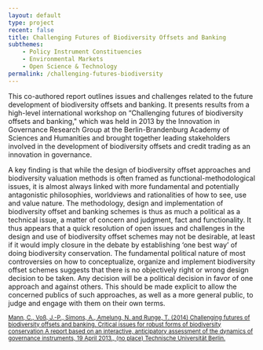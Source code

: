 ```yaml
---
layout: default
type: project
recent: false
title: Challenging Futures of Biodiversity Offsets and Banking 
subthemes: 
    - Policy Instrument Constituencies
    - Environmental Markets
    - Open Science & Technology
permalink: /challenging-futures-biodiversity
---
```


This co-authored report outlines issues and challenges related to the future development of biodiversity offsets and banking. It presents results from a high-level international workshop on “Challenging futures of biodiversity offsets and banking," which was held in 2013 by the Innovation in Governance Research Group at the Berlin-Brandenburg Academy of Sciences and Humanities and brought together leading stakeholders involved in the development of biodiversity offsets and credit trading as an innovation in governance.

A key finding is that while the design of biodiversity offset approaches and biodiversity valuation methods is often framed as functional-methodological issues, it is almost always linked with more fundamental and potentially antagonistic philosophies, worldviews and rationalities of how to see, use and value nature. The methodology, design and implementation of biodiversity offset and banking schemes is thus as much a political as a technical issue, a matter of concern and judgment, fact and functionality. It thus appears that a quick resolution of open issues and challenges in the design and use of biodiversity offset schemes may not be desirable, at least if it would imply closure in the debate by establishing ‘one best way’ of doing biodiversity conservation. The fundamental political nature of most controversies on how to conceptualize, organize and implement biodiversity offset schemes suggests that there is no objectively right or wrong design decision to be taken. Any decision will be a political decision in favor of one approach and against others. This should be made explicit to allow the concerned publics of such approaches, as well as a more general public, to judge and engage with them on their own terms.

<small>
    <a href="https://depositonce.tu-berlin.de/bitstream/11303/4776/1/challenging_futures_biodiversity_offsets.pdf">
        Mann, C., Voß, J.-P., Simons, A., Amelung, N. and Runge, T. (2014) Challenging futures of biodiversity offsets and banking. Critical issues for robust forms of biodiversity conservation A report based on an interactive, anticipatory assessment of the dynamics of governance instruments, 19 April 2013.,  (no place) Technische Universität Berlin.
    </a>
</small>